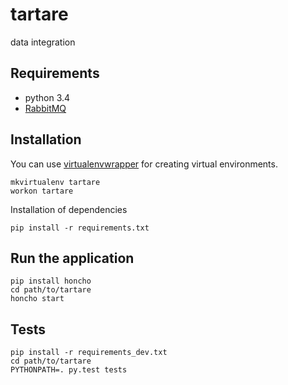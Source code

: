 # tartare
data integration

## Requirements
- python 3.4
- [RabbitMQ](https://www.rabbitmq.com/)

## Installation

You can use [virtualenvwrapper](https://virtualenvwrapper.readthedocs.io/en/latest/) for creating virtual environments.

```
mkvirtualenv tartare
workon tartare
```

Installation of dependencies
```
pip install -r requirements.txt
```

## Run the application
```
pip install honcho
cd path/to/tartare
honcho start
```

## Tests
```
pip install -r requirements_dev.txt
cd path/to/tartare
PYTHONPATH=. py.test tests
```
